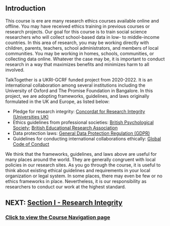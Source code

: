 ## Introduction

This course is ere are many research ethics courses available online and offline. You may have received ethics training in previous courses or research projects. Our goal for this course is to train social science researchers who will collect school-based data in low- to middle-income countries. In this area of research, you may be working directly with children, parents, teachers, school administrators, and members of local communities. You may be working in homes, schools, communities, or collecting data online. Whatever the case may be, it is important to conduct research in a way that maximizes benefits and minimizes harm to all involved.

TalkTogether is a UKRI-GCRF funded project from 2020-2022. It is an international collaboration among several institutions including the University of Oxford and The Promise Foundation in Bangalore. In this project, we are adopting frameworks, guidelines, and laws originally formulated in the UK and Europe, as listed below: 

- Pledge for research integrity: [Concordat for Research Integrity (Universities UK)](https://www.universitiesuk.ac.uk/policy-and-analysis/reports/Pages/the-concordat-for-research-integrity.aspx)
- Ethics guidelines from professional societies: [British Psychological Society](https://www.bps.org.uk/sites/bps.org.uk/files/Policy/Policy%20-%20Files/BPS%20Code%20of%20Human%20Research%20Ethics.pdf); [British Educational Research Association](https://www.bera.ac.uk/resources/all-publications/resources-for-researchers)
- Data protection laws: [General Data Protection Regulation (GDPR)](https://gdpr-info.eu/)
- Guidelines for conducting international collaborations ethically: [Global Code of Conduct](https://www.globalcodeofconduct.org/)

We think that the frameworks, guidelines, and laws above are useful for many places around the world. They are generally congruent with local policies in our research sites. As you go through the course, it is useful to think about existing ethical guidelines and requirements in your local organization or legal system. In some places, there may even be few or no ethics frameworks in place. Nevertheless, it is our responsibility as researchers to conduct our work at the highest standard.

## NEXT: [Section I - Research Integrity](integrity.md)
### [Click to view the Course Navigation page](toc.md)
